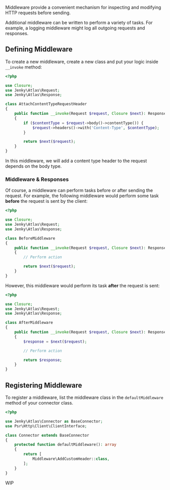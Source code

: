 Middleware provide a convenient mechanism for inspecting and modifying HTTP requests before sending.

Additional middleware can be written to perform a variety of tasks. For example, a logging middleware might log all outgoing requests and responses.

## Defining Middleware

To create a new middleware, create a new class and put your logic inside `__invoke` method:

```php
<?php

use Closure;
use Jenky\Atlas\Request;
use Jenky\Atlas\Response;

class AttachContentTypeRequestHeader
{
    public function __invoke(Request $request, Closure $next): Response
    {
        if ($contentType = $request->body()->contentType()) {
            $request->headers()->with('Content-Type', $contentType);
        }

        return $next($request);
    }
}
```

In this middleware, we will add a content type header to the request depends on the body type.

### Middleware & Responses

Of course, a middleware can perform tasks before or after sending the request. For example, the following middleware would perform some task **before** the request is sent by the client:

```php
<?php

use Closure;
use Jenky\Atlas\Request;
use Jenky\Atlas\Response;

class BeforeMiddleware
{
    public function __invoke(Request $request, Closure $next): Response
    {
        // Perform action

        return $next($request);
    }
}
```

However, this middleware would perform its task **after** the request is sent:

```php
<?php

use Closure;
use Jenky\Atlas\Request;
use Jenky\Atlas\Response;

class AfterMiddleware
{
    public function __invoke(Request $request, Closure $next): Response
    {
        $response = $next($request);

        // Perform action

        return $response;
    }
}
```

## Registering Middleware

To register a middleware, list the middleware class in the `defaultMiddleware` method of your connector class.

```php
<?php

use Jenky\Atlas\Connector as BaseConnector;
use Psr\Http\Client\ClientInterface;

class Connector extends BaseConnector
{
    protected function defaultMiddleware(): array
    {
        return [
            Middleware\AddCustomHeader::class,
        ];
    }
}
```

WIP
